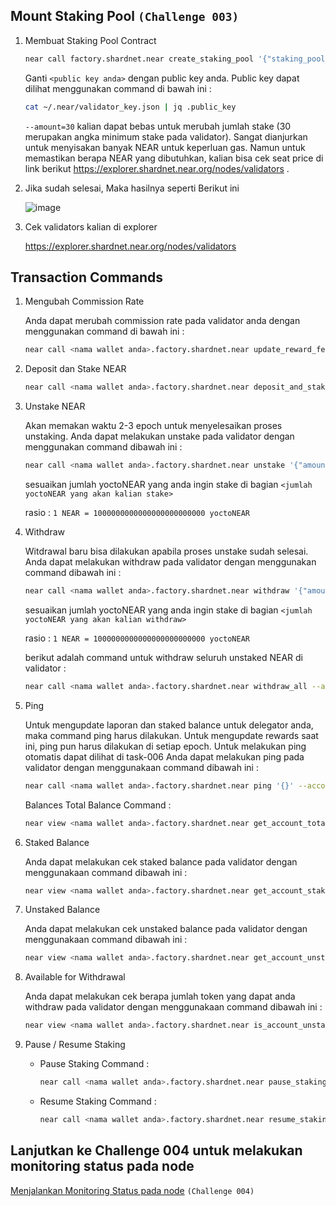 ## Mount Staking Pool `(Challenge 003)`

1. Membuat Staking Pool Contract

    ```bash
    near call factory.shardnet.near create_staking_pool '{"staking_pool_id": "<nama wallet anda>", "owner_id": "<nama wallet anda>.shardnet.near", "stake_public_key": "<public key anda>", "reward_fee_fraction": {"numerator": 5, "denominator": 100}, "code_hash":"DD428g9eqLL8fWUxv8QSpVFzyHi1Qd16P8ephYCTmMSZ"}' --accountId="<nama wallet anda>.shardnet.near" --amount=30 --gas=300000000000000
    ```
 
    Ganti ` <public key anda> ` dengan public key anda. Public key dapat dilihat menggunakan command di bawah ini :
    
    ```bash
    cat ~/.near/validator_key.json | jq .public_key
    ```
    
    `--amount=30` kalian dapat bebas untuk merubah jumlah stake (30 merupakan angka minimum stake pada validator). Sangat dianjurkan untuk menyisakan banyak NEAR untuk keperluan gas. Namun untuk memastikan berapa NEAR yang dibutuhkan, kalian bisa cek seat price di link berikut https://explorer.shardnet.near.org/nodes/validators .


2. Jika sudah selesai, Maka hasilnya seperti Berikut ini

    ![image](https://user-images.githubusercontent.com/100946299/180949409-35e30857-976c-43f1-b32a-3c349fad14ac.png)

3. Cek validators kalian di explorer 
    
    https://explorer.shardnet.near.org/nodes/validators
    


## Transaction Commands

1.  Mengubah Commission Rate
    
    Anda dapat merubah commission rate pada validator anda dengan menggunakan command di bawah ini :
    
    ```bash
    near call <nama wallet anda>.factory.shardnet.near update_reward_fee_fraction '{"reward_fee_fraction": {"numerator": <angka commision rate>, "denominator": 100}}' --accountId <nama wallet anda>.shardnet.near --gas=300000000000000
    ```
    
    
2.  Deposit dan Stake NEAR
    
    ```bash
    near call <nama wallet anda>.factory.shardnet.near deposit_and_stake --amount <jumlah NEAR yang akan kalian stake> --accountId <nama wallet anda>.shardnet.near --gas=300000000000000
    ```
    
    
3.  Unstake NEAR

    Akan memakan waktu 2-3 epoch untuk menyelesaikan proses unstaking. Anda dapat melakukan unstake pada validator dengan menggunakan command dibawah ini :
    
    ```bash
    near call <nama wallet anda>.factory.shardnet.near unstake '{"amount": "<jumlah yoctoNEAR yang akan kalian stake>"}' --accountId <nama wallet anda>.shardnet.near --gas=300000000000000
    ```
    
    sesuaikan jumlah yoctoNEAR yang anda ingin stake di bagian  `<jumlah yoctoNEAR yang akan kalian stake>`
    
    rasio : `1 NEAR = 1000000000000000000000000 yoctoNEAR`
    
    
4.  Withdraw

    Witdrawal baru bisa dilakukan apabila proses unstake sudah selesai. Anda dapat melakukan withdraw pada validator dengan menggunakan command dibawah ini :
    
    ```bash
    near call <nama wallet anda>.factory.shardnet.near withdraw '{"amount": "<jumlah yoctoNEAR yang akan kalian withdraw>"}' --accountId <nama wallet anda>.shardnet.near --gas=300000000000000
    ```
    sesuaikan jumlah yoctoNEAR yang anda ingin stake di bagian  `<jumlah yoctoNEAR yang akan kalian withdraw>`
    
    rasio : `1 NEAR = 1000000000000000000000000 yoctoNEAR`
    
    berikut adalah command untuk withdraw seluruh unstaked NEAR di validator : 
    
    ```bash
    near call <nama wallet anda>.factory.shardnet.near withdraw_all --accountId <nama wallet anda>.shardnet.near --gas=300000000000000
    ```
    
5.  Ping

    Untuk mengupdate laporan dan staked balance untuk delegator anda, maka command ping harus dilakukan. Untuk mengupdate rewards saat ini, ping pun harus dilakukan di setiap epoch. Untuk melakukan ping otomatis dapat dilihat di task-006
    Anda dapat melakukan ping pada validator dengan menggunakaan command dibawah ini : 
    
    ```bash
    near call <nama wallet anda>.factory.shardnet.near ping '{}' --accountId <nama wallet anda>.shardnet.near --gas=300000000000000
    ```
    
    Balances Total Balance Command :

    ```bash
    near view <nama wallet anda>.factory.shardnet.near get_account_total_balance '{"account_id": "<nama wallet anda>.shardnet.near"}'
    ```
    
 
6.  Staked Balance

    Anda dapat melakukan cek staked balance pada validator dengan menggunakaan command dibawah ini :
    
    ```bash
    near view <nama wallet anda>.factory.shardnet.near get_account_staked_balance '{"account_id": "<nama wallet anda>.shardnet.near"}'
    ```
    
7.  Unstaked Balance

    Anda dapat melakukan cek unstaked balance pada validator dengan menggunakaan command dibawah ini :
    
    ```bash
    near view <nama wallet anda>.factory.shardnet.near get_account_unstaked_balance '{"account_id": "<nama wallet anda>.shardnet.near"}'
    ```

8.  Available for Withdrawal

    Anda dapat melakukan cek berapa jumlah token yang dapat anda withdraw pada validator dengan menggunakaan command dibawah ini :
    
    ```bash
    near view <nama wallet anda>.factory.shardnet.near is_account_unstaked_balance_available '{"account_id": "<nama wallet anda>.shardnet.near"}'
    ```

9.  Pause / Resume Staking

    -   Pause Staking Command : 

        ```bash
        near call <nama wallet anda>.factory.shardnet.near pause_staking '{}' --accountId <nama wallet anda>.shardnet.near
        ```
        
    -   Resume Staking Command :

        ```bash
        near call <nama wallet anda>.factory.shardnet.near resume_staking '{}' --accountId <nama wallet anda>.shardnet.near
        ```

## Lanjutkan ke Challenge 004 untuk melakukan monitoring status pada node

[Menjalankan Monitoring Status pada node](https://github.com/cbjohnson90/Testnet-Guides/blob/main/NEAR-StakeWars-III/Tasks/task-004.md)  `(Challenge 004)`
